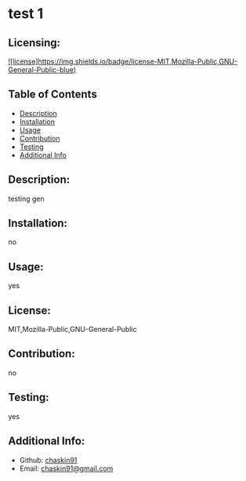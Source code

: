# test 1

  ## Licensing:
  [![license]https://img.shields.io/badge/license-MIT,Mozilla-Public,GNU-General-Public-blue)](https://shields.io)

  ## Table of Contents 
  - [Description](#description)
  - [Installation](#installation)
  - [Usage](#usage)
  - [Contribution](#contribution)
  - [Testing](#testing)
  - [Additional Info](#additional-info)

  ## Description:
  testing gen

  ## Installation:
  no

  ## Usage:
  yes

  ## License:
  MIT,Mozilla-Public,GNU-General-Public

  ## Contribution:
  no

  ## Testing:
  yes

  ## Additional Info:
  - Github: [chaskin91](https://github.com/chaskin91)
  - Email: chaskin91@gmail.com 

